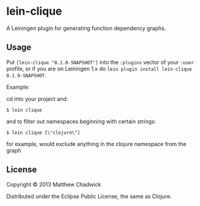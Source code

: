# lein-clique

A Leiningen plugin for generating function dependency graphs.

## Usage

Put `[lein-clique "0.1.0-SNAPSHOT"]` into the `:plugins` vector of your
`:user` profile, or if you are on Leiningen 1.x do `lein plugin install
lein-clique 0.1.0-SNAPSHOT`.


Example:

cd into your project and:

    $ lein clique

and to filter out namespaces beginning with certain strings:

    $ lein clique [\"clojure\"]

for example, would exclude anything in the clojure namespace from the graph

## License

Copyright © 2013 Matthew Chadwick

Distributed under the Eclipse Public License, the same as Clojure.
